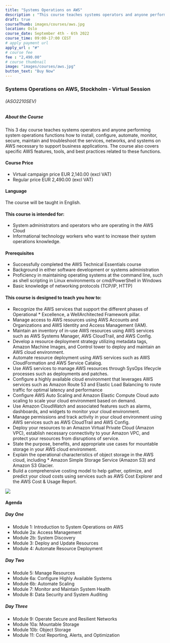 ```yaml
---
title: "Systems Operations on AWS"
description : "This course teaches systems operators and anyone performing system operations functions how to install, configure, automate, monitor, secure, maintain and troubleshoot the services, networks, and systems on AWS necessary to support business applications."
draft: true
courseThumb: images/courses/aws.jpg
location: Oslo
course_date: September 4th - 6th 2022
course_time: 09:00-17:00 CEST
# apply payment url
apply_url : "#"
# course fee
fee : "2,490.00"
# course thumbnail
image: "images/courses/aws.jpg"
button_text: "Buy Now"
---
```


### Systems Operations on AWS, Stockholm - Virtual Session

###### (ASO2210SEV)

##### About the Course

This 3 day course teaches systems operators and anyone performing system operations functions how to install, configure, automate, monitor, secure, maintain and troubleshoot the services, networks, and systems on AWS necessary to support business applications. The course also covers specific AWS features, tools, and best practices related to these functions.

#### Course Price 

* Virtual campaign price EUR 2,140.00 (excl VAT)
* Regular price EUR 2,490.00 (excl VAT)

#### Language

The course will be taught in English.

#### This course is intended for:

* System administrators and operators who are operating in the AWS Cloud
* Informational technology workers who want to increase their system operations knowledge.


#### Prerequisites

* Successfully completed the AWS Technical Essentials course
* Background in either software development or systems administration
* Proficiency in maintaining operating systems at the command line, such as shell scripting in Linux environments or cmd/PowerShell in Windows
* Basic knowledge of networking protocols (TCP/IP, HTTP)

#### This course is designed to teach you how to:

* Recognize the AWS services that support the different phases of Operational * Excellence, a WellArchitected Framework pillar.
* Manage access to AWS resources using AWS Accounts and Organizations and AWS Identity and Access Management (IAM).
* Maintain an inventory of in-use AWS resources using AWS services such as AWS Systems Manager, AWS CloudTrail, and AWS Config.
* Develop a resource deployment strategy utilizing metadata tags, Amazon Machine Images, and Control tower to deploy and maintain an AWS cloud environment.
* Automate resource deployment using AWS services such as AWS CloudFormation and AWS Service Catalog.
* Use AWS services to manage AWS resources through SysOps lifecycle processes such as deployments and patches.
* Configure a highly available cloud environment that leverages AWS services such as Amazon Route 53 and Elastic Load Balancing to route traffic for optimal latency and performance
* Configure AWS Auto Scaling and Amazon Elastic Compute Cloud auto scaling to scale your cloud environment based on demand.
* Use Amazon CloudWatch and associated features such as alarms, dashboards, and widgets to monitor your cloud environment.
* Manage permissions and track activity in your cloud environment using AWS services such as AWS CloudTrail and AWS Config.
* Deploy your resources to an Amazon Virtual Private Cloud (Amazon VPC), establish necessary connectivity to your Amazon VPC, and protect your resources from disruptions of service.
* State the purpose, benefits, and appropriate use cases for mountable storage in your AWS cloud environment.
* Explain the operational characteristics of object storage in the AWS cloud, including * Amazon Simple Storage Service (Amazon S3) and Amazon S3 Glacier.
* Build a comprehensive costing model to help gather, optimize, and predict your cloud costs using services such as AWS Cost Explorer and the AWS Cost & Usage Report.

![](https://nordcloud.com/wp-content/uploads/2020/03/nordcloud_web_square-143.jpg#floatright)

#### Agenda

##### Day One

* Module 1: Introduction to System Operations on AWS
* Module 2a: Access Management
* Module 2b: System Discovery
* Module 3: Deploy and Update Resources
* Module 4: Automate Resource Deployment

##### Day Two

* Module 5: Manage Resources
* Module 6a: Configure Highly Available Systems
* Module 6b: Automate Scaling
* Module 7: Monitor and Maintain System Health
* Module 8: Data Security and System Auditing

##### Day Three

* Module 9: Operate Secure and Resilient Networks
* Module 10a: Mountable Storage
* Module 10b: Object Storage
* Module 11: Cost Reporting, Alerts, and Optimization